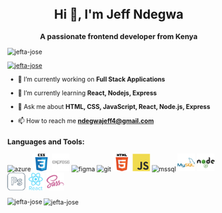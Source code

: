 <h1 align="center">Hi 👋, I'm Jeff Ndegwa</h1>
<h3 align="center">A passionate frontend developer from Kenya</h3>

<p align="left"> <img src="https://komarev.com/ghpvc/?username=jefta-jose&label=Profile%20views&color=0e75b6&style=flat" alt="jefta-jose" /> </p>

<p align="left"> <a href="https://github.com/ryo-ma/github-profile-trophy"><img src="https://github-profile-trophy.vercel.app/?username=jefta-jose&theme=nord" alt="jefta-jose" /></a> </p>

- 🔭 I’m currently working on **Full Stack Applications**

- 🌱 I’m currently learning **React, Nodejs, Express**

- 💬 Ask me about **HTML, CSS, JavaScript, React, Node.js, Express**

- 📫 How to reach me **[ndegwajeff4@gmail.com](mailto:ndegwajeff4@gmail.com)**

<h3 align="left">Languages and Tools:</h3>
<p align="left"> <img src="https://www.vectorlogo.zone/logos/microsoft_azure/microsoft_azure-icon.svg" alt="azure" width="40" height="40"/> <img src="https://raw.githubusercontent.com/devicons/devicon/master/icons/css3/css3-original-wordmark.svg" alt="css3" width="40" height="40"/> <img src="https://raw.githubusercontent.com/devicons/devicon/master/icons/express/express-original-wordmark.svg" alt="express" width="40" height="40"/> <img src="https://www.vectorlogo.zone/logos/figma/figma-icon.svg" alt="figma" width="40" height="40"/> <img src="https://www.vectorlogo.zone/logos/git-scm/git-scm-icon.svg" alt="git" width="40" height="40"/> <img src="https://raw.githubusercontent.com/devicons/devicon/master/icons/html5/html5-original-wordmark.svg" alt="html5" width="40" height="40"/> <img src="https://raw.githubusercontent.com/devicons/devicon/master/icons/javascript/javascript-original.svg" alt="javascript" width="40" height="40"/> <img src="https://www.svgrepo.com/show/303229/microsoft-sql-server-logo.svg" alt="mssql" width="40" height="40"/> <img src="https://raw.githubusercontent.com/devicons/devicon/master/icons/mysql/mysql-original-wordmark.svg" alt="mysql" width="40" height="40"/> <img src="https://raw.githubusercontent.com/devicons/devicon/master/icons/nodejs/nodejs-original-wordmark.svg" alt="nodejs" width="40" height="40"/> <img src="https://raw.githubusercontent.com/devicons/devicon/master/icons/photoshop/photoshop-line.svg" alt="photoshop" width="40" height="40"/> <img src="https://raw.githubusercontent.com/devicons/devicon/master/icons/react/react-original-wordmark.svg" alt="react" width="40" height="40"/> <img src="https://raw.githubusercontent.com/devicons/devicon/master/icons/sass/sass-original.svg" alt="sass" width="40" height="40"/> </p>

<p><img align="left" src="https://github-readme-stats.vercel.app/api/top-langs?username=jefta-jose&show_icons=true&locale=en&layout=compact&theme=nord" alt="jefta-jose" /></p>

<p>&nbsp;<img align="center" src="https://github-readme-stats.vercel.app/api?username=jefta-jose&show_icons=true&locale=en&theme=nord" alt="jefta-jose" /></p>
